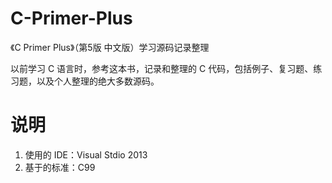 # C-Primer-Plus

《C Primer Plus》（第5版 中文版）学习源码记录整理

以前学习 C 语言时，参考这本书，记录和整理的 C 代码，包括例子、复习题、练习题，以及个人整理的绝大多数源码。

# 说明

1. 使用的 IDE：Visual Stdio 2013
2. 基于的标准：C99
